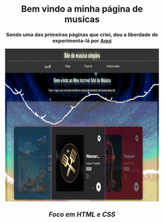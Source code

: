 <h1 align="center">Bem vindo a minha página de musicas</h1>
<h3 align="center">Sendo uma das primeiras páginas que criei, dou a liberdade de experimenta-lá por <a href="https://raffagr.github.io/SpotifyInPages/" target="_blank">Aqui</a></h3>

<img align="center" height="500em" src="https://github.com/RaffaGR/SpotifyInPages/blob/main/mySpotyf.png" />

<h2 align="center"><i>Foco em HTML e CSS</i></h2>
